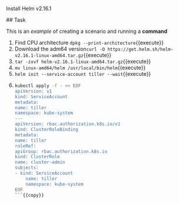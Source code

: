 Install Helm v2.16.1

## Task

This is an _example_ of creating a scenario and running a **command**

1. Find CPU architecture `dpkg --print-architecture`{{execute}}
2. Download the adm64 version`curl -O https://get.helm.sh/helm-v2.16.1-linux-amd64.tar.gz`{{execute}}
3. `tar -zxvf helm-v2.16.1-linux-amd64.tar.gz`{{execute}}
4. `mv linux-amd64/helm /usr/local/bin/helm`{{execute}}
5. `helm init --service-account tiller --wait`{{execute}}
6. 
    ```bash
    kubectl apply -f - << EOF
    apiVersion: v1
    kind: ServiceAccount
    metadata:
    name: tiller
    namespace: kube-system
    ---
    apiVersion: rbac.authorization.k8s.io/v1
    kind: ClusterRoleBinding
    metadata:
    name: tiller
    roleRef:
    apiGroup: rbac.authorization.k8s.io
    kind: ClusterRole
    name: cluster-admin
    subjects:
    - kind: ServiceAccount
        name: tiller
        namespace: kube-system
    EOF
    ```{{copy}}
